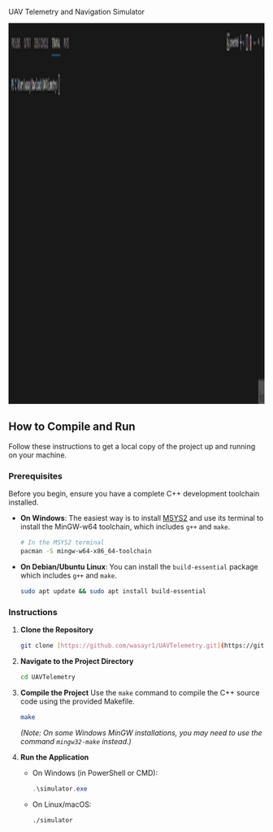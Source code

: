 UAV Telemetry and Navigation Simulator

<p align="center">
  <img src="demo.gif" width="750" height ="750"/>
</p>

## How to Compile and Run

Follow these instructions to get a local copy of the project up and running on your machine.

### Prerequisites

Before you begin, ensure you have a complete C++ development toolchain installed.

* **On Windows**:
    The easiest way is to install [MSYS2](https://www.msys2.org/) and use its terminal to install the MinGW-w64 toolchain, which includes `g++` and `make`.
    ```bash
    # In the MSYS2 terminal
    pacman -S mingw-w64-x86_64-toolchain
    ```

* **On Debian/Ubuntu Linux**:
    You can install the `build-essential` package which includes `g++` and `make`.
    ```bash
    sudo apt update && sudo apt install build-essential
    ```

### Instructions

1.  **Clone the Repository**
    ```bash
    git clone [https://github.com/wasayr1/UAVTelemetry.git](https://github.com/wasayr1/UAVTelemetry.git)
    ```

2.  **Navigate to the Project Directory**
    ```bash
    cd UAVTelemetry
    ```

3.  **Compile the Project**
    Use the `make` command to compile the C++ source code using the provided Makefile.
    ```bash
    make
    ```
    *(Note: On some Windows MinGW installations, you may need to use the command `mingw32-make` instead.)*

4.  **Run the Application**
    * On Windows (in PowerShell or CMD):
        ```powershell
        .\simulator.exe
        ```
    * On Linux/macOS:
        ```bash
        ./simulator
        ```
